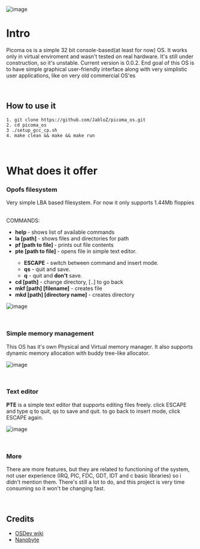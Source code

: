 ![image](https://github.com/user-attachments/assets/e978e302-5f31-4814-9d2c-6e7ee3e651b4)


<h1> Intro </h1>
  <p>Picoma os is a simple 32 bit console-based(at least for now) OS. It works only in virtual enviroment and wasn't tested on real hardware. It's still under construction, so it's unstable. Current version is 0.0.2. End goal of this OS is to have simple graphical user-friendly interface along with very simplistic user applications, like on very old commercial OS'es</p>
  <br>
  
<h2>How to use it</h2>

```
1. git clone https://github.com/JabloZ/picoma_os.git
2. cd picoma_os
3 ./setup_gcc_cp.sh
4. make clean && make && make run
```
<br>
<h1>What does it offer</h1>

<h3>Opofs filesystem</h3>

<p>Very simple LBA based filesystem. For now it only supports 1.44Mb floppies</p>
<br>
COMMANDS: 
<ul>
  <li><strong>help </strong> - shows list of available commands</li>
  <li><strong>la [path] </strong> - shows files and directories for path</li>
  <li><strong>pf [path to file] </strong> - prints out file contents</li>
  <li><strong>pte [path to file] </strong> - opens file in simple text editor.</li>
    <ul>
      <li><strong>ESCAPE</strong> - switch between command and insert mode.</li>
      <li><strong>qs</strong> - quit and save.</li>
      <li><strong>q</strong> - quit and <strong>don't</strong> save.</li>
    </ul>
  <li><strong>cd [path]</strong> - change directory, [..] to go back </li>
  <li><strong>mkf [path] [filename]</strong> - creates file </strong></li>
  <li><strong>mkd [path] [directory name]</strong> - creates directory </strong></li>
</ul>

![image](https://github.com/user-attachments/assets/8634f9dd-a97a-4e51-892d-2a5a69da4a49)

<br>
<h3>Simple memory management</h3>
<p>This OS has it's own Physical and Virtual memory manager. It also supports dynamic memory allocation with buddy tree-like allocator.</p>

![image](https://github.com/user-attachments/assets/de96e3fe-3603-4733-8932-fe78589aedab)

<br>
<h3>Text editor</h3>
<p><strong>PTE</strong> is a simple text editor that supports editing files freely. click ESCAPE and type q to quit, qs to save and quit. to go back to insert mode, click ESCAPE again.</p>

![image](https://github.com/user-attachments/assets/ad5567fe-43d3-4421-b4a5-4698b586090f)

<br>
<h3>More</h3>
<p>There are more features, but they are related to functioning of the system, not user experience (IRQ, PIC, FDC, GDT, IDT and c basic libraries) so i didn't mention them. There's still a lot to do, and this project is very time consuming so it won't be changing fast.</p>

<br>
<h2>Credits</h2>
<ul>
<li>
<a href="https://wiki.osdev.org">OSDev wiki</a>  
</li>
<li>
<a href="https://www.youtube.com/@nanobyte-dev">Nanobyte</a>  
</li>


</ul>
